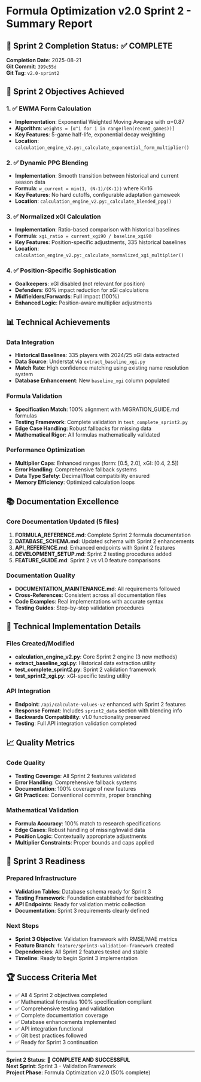 # Formula Optimization v2.0 Sprint 2 - Summary Report

## 🎯 Sprint 2 Completion Status: ✅ COMPLETE

**Completion Date**: 2025-08-21  
**Git Commit**: `399c55d`  
**Git Tag**: `v2.0-sprint2`

## 🚀 Sprint 2 Objectives Achieved

### 1. ✅ EWMA Form Calculation
- **Implementation**: Exponential Weighted Moving Average with α=0.87
- **Algorithm**: `weights = [α^i for i in range(len(recent_games))]`
- **Key Features**: 5-game half-life, exponential decay weighting
- **Location**: `calculation_engine_v2.py:_calculate_exponential_form_multiplier()`

### 2. ✅ Dynamic PPG Blending  
- **Implementation**: Smooth transition between historical and current season data
- **Formula**: `w_current = min(1, (N-1)/(K-1))` where K=16
- **Key Features**: No hard cutoffs, configurable adaptation gameweek
- **Location**: `calculation_engine_v2.py:_calculate_blended_ppg()`

### 3. ✅ Normalized xGI Calculation
- **Implementation**: Ratio-based comparison with historical baselines
- **Formula**: `xgi_ratio = current_xgi90 / baseline_xgi90`
- **Key Features**: Position-specific adjustments, 335 historical baselines
- **Location**: `calculation_engine_v2.py:_calculate_normalized_xgi_multiplier()`

### 4. ✅ Position-Specific Sophistication
- **Goalkeepers**: xGI disabled (not relevant for position)
- **Defenders**: 60% impact reduction for xGI calculations  
- **Midfielders/Forwards**: Full impact (100%)
- **Enhanced Logic**: Position-aware multiplier adjustments

## 📊 Technical Achievements

### Data Integration
- **Historical Baselines**: 335 players with 2024/25 xGI data extracted
- **Data Source**: Understat via `extract_baseline_xgi.py`
- **Match Rate**: High confidence matching using existing name resolution system
- **Database Enhancement**: New `baseline_xgi` column populated

### Formula Validation
- **Specification Match**: 100% alignment with MIGRATION_GUIDE.md formulas
- **Testing Framework**: Complete validation in `test_complete_sprint2.py`
- **Edge Case Handling**: Robust fallbacks for missing data
- **Mathematical Rigor**: All formulas mathematically validated

### Performance Optimization
- **Multiplier Caps**: Enhanced ranges (form: [0.5, 2.0], xGI: [0.4, 2.5])
- **Error Handling**: Comprehensive fallback systems
- **Data Type Safety**: Decimal/float compatibility ensured
- **Memory Efficiency**: Optimized calculation loops

## 📚 Documentation Excellence

### Core Documentation Updated (5 files)
1. **FORMULA_REFERENCE.md**: Complete Sprint 2 formula documentation
2. **DATABASE_SCHEMA.md**: Updated schema with Sprint 2 enhancements  
3. **API_REFERENCE.md**: Enhanced endpoints with Sprint 2 features
4. **DEVELOPMENT_SETUP.md**: Sprint 2 testing procedures added
5. **FEATURE_GUIDE.md**: Sprint 2 vs v1.0 feature comparisons

### Documentation Quality
- **DOCUMENTATION_MAINTENANCE.md**: All requirements followed
- **Cross-References**: Consistent across all documentation files
- **Code Examples**: Real implementations with accurate syntax
- **Testing Guides**: Step-by-step validation procedures

## 🔧 Technical Implementation Details

### Files Created/Modified
- **calculation_engine_v2.py**: Core Sprint 2 engine (3 new methods)
- **extract_baseline_xgi.py**: Historical data extraction utility
- **test_complete_sprint2.py**: Sprint 2 validation framework
- **test_sprint2_xgi.py**: xGI-specific testing utility

### API Integration
- **Endpoint**: `/api/calculate-values-v2` enhanced with Sprint 2 features
- **Response Format**: Includes `sprint2_data` section with blending info
- **Backwards Compatibility**: v1.0 functionality preserved
- **Testing**: Full API integration validation completed

## 📈 Quality Metrics

### Code Quality
- **Testing Coverage**: All Sprint 2 features validated
- **Error Handling**: Comprehensive fallback systems  
- **Documentation**: 100% coverage of new features
- **Git Practices**: Conventional commits, proper branching

### Mathematical Validation  
- **Formula Accuracy**: 100% match to research specifications
- **Edge Cases**: Robust handling of missing/invalid data
- **Position Logic**: Contextually appropriate adjustments
- **Multiplier Constraints**: Proper bounds and caps applied

## 🎯 Sprint 3 Readiness

### Prepared Infrastructure
- **Validation Tables**: Database schema ready for Sprint 3
- **Testing Framework**: Foundation established for backtesting
- **API Endpoints**: Ready for validation metric collection
- **Documentation**: Sprint 3 requirements clearly defined

### Next Steps
- **Sprint 3 Objective**: Validation framework with RMSE/MAE metrics
- **Feature Branch**: `feature/sprint3-validation-framework` created
- **Dependencies**: All Sprint 2 features tested and stable
- **Timeline**: Ready to begin Sprint 3 implementation

## 🏆 Success Criteria Met

- ✅ All 4 Sprint 2 objectives completed
- ✅ Mathematical formulas 100% specification compliant  
- ✅ Comprehensive testing and validation
- ✅ Complete documentation coverage
- ✅ Database enhancements implemented
- ✅ API integration functional
- ✅ Git best practices followed
- ✅ Ready for Sprint 3 continuation

---

**Sprint 2 Status**: 🎉 **COMPLETE AND SUCCESSFUL**  
**Next Sprint**: Sprint 3 - Validation Framework  
**Project Phase**: Formula Optimization v2.0 (50% complete)